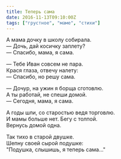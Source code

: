 ```yaml
---
title: Теперь сама
date: 2016-11-13T09:10:00Z
tags: ["грустное", "маме", "стихи"]
---
```


А мама дочку в школу собирала.  
— Дочь, дай косичку заплету?  
— Спасибо, мама, я сама.

— Тебе Иван совсем не пара.  
Крася глаза, отвечу налету:  
— Спасибо, но решу сама.

— Дочур, на ужин я борща сготовлю.  
А ты работай, не спеши домой.  
— Сегодня, мама, я сама.

А годы шли, со старостью ведя торговлю.  
И мамы больше нет. Бегу с толпой.  
Вернусь домой одна.

Так тихо в старой двушке.  
Шепну своей сырой подушке:  
"Подушка, слышишь, я теперь сама…"



